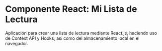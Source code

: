 # Componente React: Mi Lista de Lectura

Aplicación para crear una lista de lectura mediante React.js, haciendo uso de Context API y Hooks, así como del almacenamiento local en el navegador.
